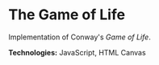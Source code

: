 # The Game of Life

Implementation of Conway's *Game of Life*.

**Technologies:** JavaScript, HTML Canvas
